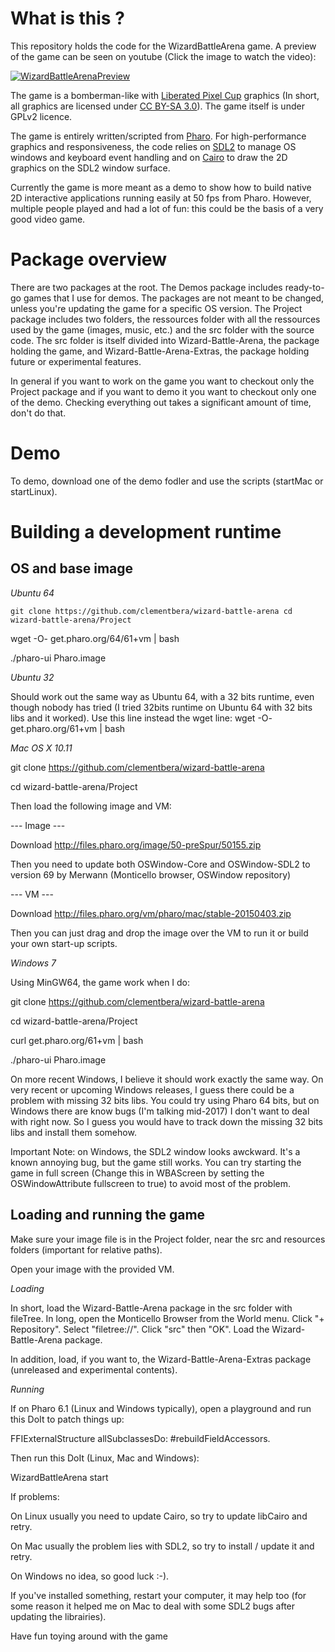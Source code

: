 # What is this ?

This repository holds the code for the WizardBattleArena game. A preview of the game can be seen on youtube (Click the image to watch the video):

[![WizardBattleArenaPreview](https://img.youtube.com/vi/srPdFgbyS6s/0.jpg)](https://www.youtube.com/watch?v=srPdFgbyS6s)

The game is a bomberman-like with [Liberated Pixel Cup](http://lpc.opengameart.org/) graphics (In short, all graphics are licensed under [CC BY-SA 3.0](https://creativecommons.org/licenses/by-sa/3.0/)). The game itself is under GPLv2 licence. 

The game is entirely written/scripted from [Pharo](https://pharo.org/). For high-performance graphics and responsiveness, the code relies on [SDL2](https://www.libsdl.org/download-2.0.php) to manage OS windows and keyboard event handling and on [Cairo](https://www.cairographics.org/) to draw the 2D graphics on the SDL2 window surface.

Currently the game is more meant as a demo to show how to build native 2D interactive applications running easily at 50 fps from Pharo. However, multiple people played and had a lot of fun: this could be the basis of a very good video game.

# Package overview

There are two packages at the root. The Demos package includes ready-to-go games that I use for demos. The packages are not meant to be changed, unless you're updating the game for a specific OS version. The Project package includes two folders, the ressources folder with all the ressources used by the game (images, music, etc.) and the src folder with the source code. The src folder is itself divided into Wizard-Battle-Arena, the package holding the game, and Wizard-Battle-Arena-Extras, the package holding future or experimental features.

In general if you want to work on the game you want to checkout only the Project package and if you want to demo it you want to checkout only one of the demo. Checking everything out takes a significant amount of time, don't do that.

# Demo

To demo, download one of the demo fodler and use the scripts (startMac or startLinux).

# Building a development runtime

## OS and base image

*Ubuntu 64*

``git clone https://github.com/clementbera/wizard-battle-arena
cd wizard-battle-arena/Project``

wget -O- get.pharo.org/64/61+vm | bash

./pharo-ui Pharo.image

*Ubuntu 32*

Should work out the same way as Ubuntu 64, with a 32 bits runtime, even though nobody has tried (I tried 32bits runtime on Ubuntu 64 with 32 bits libs and it worked). Use this line instead the wget line:
wget -O- get.pharo.org/61+vm | bash

*Mac OS X 10.11*

git clone https://github.com/clementbera/wizard-battle-arena

cd wizard-battle-arena/Project

Then load the following image and VM:

--- Image ---

Download http://files.pharo.org/image/50-preSpur/50155.zip

Then you need to update both OSWindow-Core and OSWindow-SDL2 to version 69 by Merwann (Monticello browser, OSWindow repository)

--- VM ---

Download http://files.pharo.org/vm/pharo/mac/stable-20150403.zip

Then you can just drag and drop the image over the VM to run it or build your own start-up scripts.

*Windows 7*

Using MinGW64, the game work when I do:

git clone https://github.com/clementbera/wizard-battle-arena

cd wizard-battle-arena/Project

curl get.pharo.org/61+vm | bash

./pharo-ui Pharo.image 

On more recent Windows, I believe it should work exactly the same way. On very recent or upcoming Windows releases, I guess there could be a problem with missing 32 bits libs. You could try using Pharo 64 bits, but on Windows there are know bugs (I'm talking mid-2017) I don't want to deal with right now. So I guess you would have to track down the missing 32 bits libs and install them somehow.

Important Note: on Windows, the SDL2 window looks awckward. It's a known annoying bug, but the game still works. You can try starting the game in full screen (Change this in WBAScreen by setting the OSWindowAttribute fullscreen to true) to avoid most of the problem.

## Loading and running the game

Make sure your image file is in the Project folder, near the src and resources folders (important for relative paths). 

Open your image with the provided VM.

*Loading*

In short, load the Wizard-Battle-Arena package in the src folder with fileTree. In long, open the Monticello Browser from the World menu. Click "+ Repository". Select "filetree://". Click "src" then "OK". Load the Wizard-Battle-Arena package.

In addition, load, if you want to, the Wizard-Battle-Arena-Extras package (unreleased and experimental contents).

*Running*

If on Pharo 6.1 (Linux and Windows typically), open a playground and run this DoIt to patch things up:

FFIExternalStructure allSubclassesDo: #rebuildFieldAccessors.

Then run this DoIt (Linux, Mac and Windows):

WizardBattleArena start

If problems:

On Linux usually you need to update Cairo, so try to update libCairo and retry.

On Mac usually the problem lies with SDL2, so try to install / update it and retry.

On Windows no idea, so good luck :-).

If you've installed something, restart your computer, it may help too (for some reason it helped me on Mac to deal with some SDL2 bugs after updating the librairies).

Have fun toying around with the game

